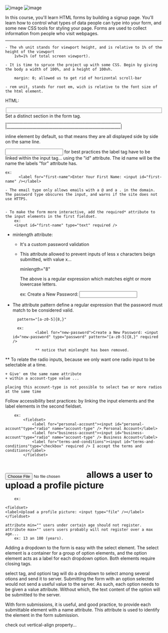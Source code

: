 ![image](https://user-images.githubusercontent.com/115179685/197389784-85d16a09-5205-4a11-9093-92f8fd2e1b66.png)
![image](https://user-images.githubusercontent.com/115179685/197389815-441caa77-5dfc-447b-bcc2-164d42be6c24.png)


In this course, you'll learn HTML forms by building a signup page. You'll learn how to control what types of data people can type into your form, and some new CSS tools for styling your page.
    Forms are used to collect information from people who visit webpages.
**************************************************************
    - The vh unit stands for viewport height, and is relative to 1% of the height of the viewport
        1vh=1% (of total screen viewport).
    
    - It is time to spruce the project up with some CSS. Begin by giving the body a width of 100%, and a height of 100vh.

        margin: 0; allowed us to get rid of horizontal scroll-bar

    - rem unit, stands for root em, wich is relative to the font size of the html element.

HTML:

<fieldset></fieldset> Set a distinct section in the form tag.
__________________________________________________________
|_________________________________________________________|

<label></label> inline element by default, so that means they are all displayed side by side on the same line.

<input /> for best practices the label tag have to be linked within the input tag... using the "id" attribute. The id name will be the name the labels "for" attribute has.

    ex:
          <label for="first-name">Enter Your First Name: <input id="first-name" /></label>

    - The email type only allows emails with a @ and a . in the domain. The password type obscures the input, and warns if the site does not use HTTPS.


    - To make the form more interactive, add the required* attribute to the input elements in the first fieldset.
        ex: 
        <input id="first-name" type="text" required />

- minlength attribute:

    -   It's a custom password validation
    -   This attribute allowed to prevent inputs of less x    characters beign submitted, with value x...
    
        minlength="8"

        The above is a regular expression which matches eight or more lowercase letters.

        ex:
                <label for="new-password">Create a New Password: <input id="new-password" type="password" minlength="8" required />

- The attribute pattern define a regular expression that the password must match to be considered valid.

        pattern="[a-z0-5]{8,}"

        ex:
                <label for="new-password">Create a New Password: <input id="new-password" type="password" pattern="[a-z0-5]{8,}" required />

                ** notice that minlenght has been removed.



**    To relate the radio inputs, because we only want one radio input to be selectable at a time. 

    + Give' em the same name attribute
    + within a account-type value ...

    placing this account-type is not possible to select two or more radios at the same time

Follow accessibility best practices:
     by linking the input elements and the label elements in the second fieldset.

        ex:
            <fieldset>
                <label for="personal-account"><input id="personal-account"type="radio" name="account-type" /> Personal Account</label>
                <label for="business-account"><input id="business-account"type="radio" name="account-type" /> Business Account</label>
                <label for="terms-and-conditions"><input id="terms-and-conditions"type="checkbox" required /> I accept the terms and conditions</label>
            </fieldset>

# <input type="file"/> allows a user to upload a profile picture
        ex: 

    <fieldset>
    <label>Upload a profile picture: <input type="file" /></label>
    </fieldset>

    attribute min="" users under certain age should not register.
    attribute max="" users users probably will not register over a max age...
        ex: 13 an 100 (years).

Adding a dropdown to the form is easy with the select element. The select element is a container for a group of option elements, and the option element acts as a label for each dropdown option. Both elements require closing tags.

select tag, and optioni tag will do a dropdown to select among several otions and send it to server.
Submitting the form with an option selected would not send a useful value to the server. As such, each option needs to be given a value attribute. Without which, the text content of the option will be submitted to the server.

With form submissions, it is useful, and good practice, to provide each submittable element with a name attribute. This attribute is used to identify the element in the form submission.

check out vertical-align property...
